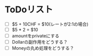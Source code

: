 # ToDoリスト
- [ ] $5 + 10CHF = $10(レートが2:1の場合)
- [ ] $5 * 2 = $10
- [ ] amountをprivateにする
- [ ] Dollarの副作用をどうする？
- [ ] Moneyの丸め処理をどうする？
